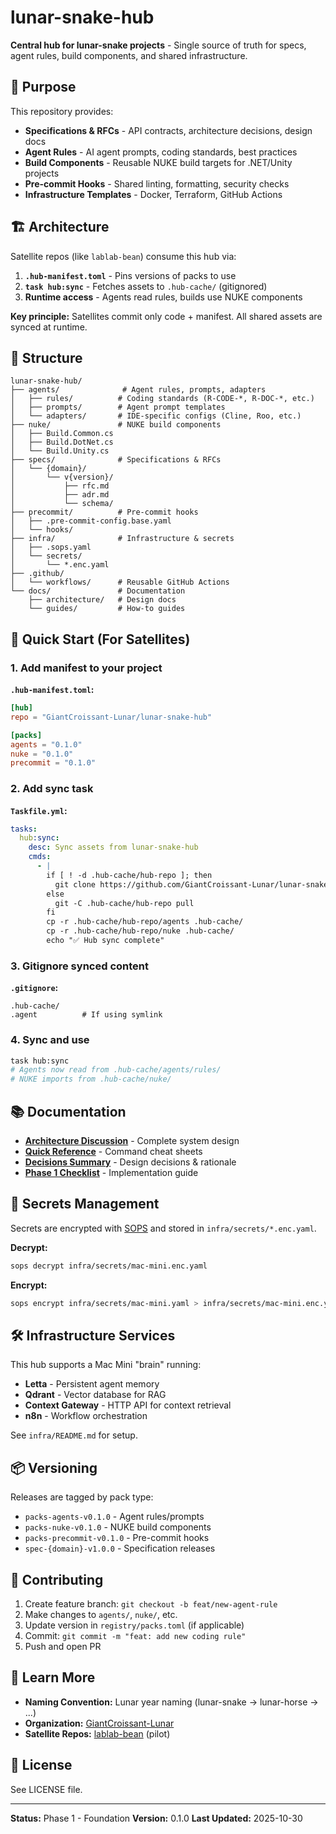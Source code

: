 # lunar-snake-hub

**Central hub for lunar-snake projects** - Single source of truth for specs, agent rules, build components, and shared infrastructure.

## 🎯 Purpose

This repository provides:
- **Specifications & RFCs** - API contracts, architecture decisions, design docs
- **Agent Rules** - AI agent prompts, coding standards, best practices
- **Build Components** - Reusable NUKE build targets for .NET/Unity projects
- **Pre-commit Hooks** - Shared linting, formatting, security checks
- **Infrastructure Templates** - Docker, Terraform, GitHub Actions

## 🏗️ Architecture

Satellite repos (like `lablab-bean`) consume this hub via:
1. **`.hub-manifest.toml`** - Pins versions of packs to use
2. **`task hub:sync`** - Fetches assets to `.hub-cache/` (gitignored)
3. **Runtime access** - Agents read rules, builds use NUKE components

**Key principle:** Satellites commit only code + manifest. All shared assets are synced at runtime.

## 📁 Structure

```
lunar-snake-hub/
├── agents/              # Agent rules, prompts, adapters
│   ├── rules/          # Coding standards (R-CODE-*, R-DOC-*, etc.)
│   ├── prompts/        # Agent prompt templates
│   └── adapters/       # IDE-specific configs (Cline, Roo, etc.)
├── nuke/               # NUKE build components
│   ├── Build.Common.cs
│   ├── Build.DotNet.cs
│   └── Build.Unity.cs
├── specs/              # Specifications & RFCs
│   └── {domain}/
│       └── v{version}/
│           ├── rfc.md
│           ├── adr.md
│           └── schema/
├── precommit/          # Pre-commit hooks
│   ├── .pre-commit-config.base.yaml
│   └── hooks/
├── infra/              # Infrastructure & secrets
│   ├── .sops.yaml
│   └── secrets/
│       └── *.enc.yaml
├── .github/
│   └── workflows/      # Reusable GitHub Actions
└── docs/               # Documentation
    ├── architecture/   # Design docs
    └── guides/         # How-to guides
```

## 🚀 Quick Start (For Satellites)

### 1. Add manifest to your project

**`.hub-manifest.toml`:**
```toml
[hub]
repo = "GiantCroissant-Lunar/lunar-snake-hub"

[packs]
agents = "0.1.0"
nuke = "0.1.0"
precommit = "0.1.0"
```

### 2. Add sync task

**`Taskfile.yml`:**
```yaml
tasks:
  hub:sync:
    desc: Sync assets from lunar-snake-hub
    cmds:
      - |
        if [ ! -d .hub-cache/hub-repo ]; then
          git clone https://github.com/GiantCroissant-Lunar/lunar-snake-hub .hub-cache/hub-repo
        else
          git -C .hub-cache/hub-repo pull
        fi
        cp -r .hub-cache/hub-repo/agents .hub-cache/
        cp -r .hub-cache/hub-repo/nuke .hub-cache/
        echo "✅ Hub sync complete"
```

### 3. Gitignore synced content

**`.gitignore`:**
```
.hub-cache/
.agent          # If using symlink
```

### 4. Sync and use

```bash
task hub:sync
# Agents now read from .hub-cache/agents/rules/
# NUKE imports from .hub-cache/nuke/
```

## 📚 Documentation

- **[Architecture Discussion](docs/architecture/ARCHITECTURE_DISCUSSION.md)** - Complete system design
- **[Quick Reference](docs/architecture/ARCHITECTURE_QUICK_REF.md)** - Command cheat sheets
- **[Decisions Summary](docs/architecture/YOUR_DECISIONS_SUMMARY.md)** - Design decisions & rationale
- **[Phase 1 Checklist](docs/guides/PHASE1_CHECKLIST.md)** - Implementation guide

## 🔐 Secrets Management

Secrets are encrypted with [SOPS](https://github.com/mozilla/sops) and stored in `infra/secrets/*.enc.yaml`.

**Decrypt:**
```bash
sops decrypt infra/secrets/mac-mini.enc.yaml
```

**Encrypt:**
```bash
sops encrypt infra/secrets/mac-mini.yaml > infra/secrets/mac-mini.enc.yaml
```

## 🛠️ Infrastructure Services

This hub supports a Mac Mini "brain" running:
- **Letta** - Persistent agent memory
- **Qdrant** - Vector database for RAG
- **Context Gateway** - HTTP API for context retrieval
- **n8n** - Workflow orchestration

See `infra/README.md` for setup.

## 📦 Versioning

Releases are tagged by pack type:
- `packs-agents-v0.1.0` - Agent rules/prompts
- `packs-nuke-v0.1.0` - NUKE build components
- `packs-precommit-v0.1.0` - Pre-commit hooks
- `spec-{domain}-v1.0.0` - Specification releases

## 🤝 Contributing

1. Create feature branch: `git checkout -b feat/new-agent-rule`
2. Make changes to `agents/`, `nuke/`, etc.
3. Update version in `registry/packs.toml` (if applicable)
4. Commit: `git commit -m "feat: add new coding rule"`
5. Push and open PR

## 📖 Learn More

- **Naming Convention:** Lunar year naming (lunar-snake → lunar-horse → ...)
- **Organization:** [GiantCroissant-Lunar](https://github.com/GiantCroissant-Lunar)
- **Satellite Repos:** [lablab-bean](https://github.com/GiantCroissant-Lunar/lablab-bean) (pilot)

## 📄 License

See LICENSE file.

---

**Status:** Phase 1 - Foundation
**Version:** 0.1.0
**Last Updated:** 2025-10-30
